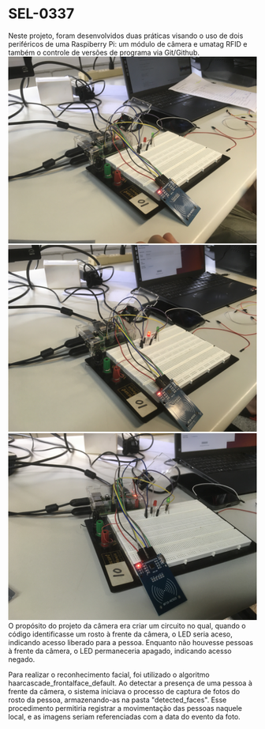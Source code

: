 # SEL-0337
Neste projeto, foram desenvolvidos duas práticas visando o uso de dois periféricos de uma Raspiberry Pi: um módulo de câmera e umatag RFID e também o controle de versões de programa via Git/Github.
![Funcionamento do programa para tag RFID](./fotos/IMG-2107.JPG)
![Funcionamento do programa para tag RFID](./fotos/IMG-2108.JPG)
![Funcionamento do programa para tag RFID](./fotos/IMG-2109.JPG)
O propósito do projeto da câmera era criar um circuito no qual, quando o código identificasse um rosto à frente da câmera, o LED seria aceso, indicando acesso liberado para a pessoa. Enquanto não houvesse pessoas à frente da câmera, o LED permaneceria apagado, indicando acesso negado.

Para realizar o reconhecimento facial, foi utilizado o algoritmo haarcascade_frontalface_default. Ao detectar a presença de uma pessoa à frente da câmera, o sistema iniciava o processo de captura de fotos do rosto da pessoa, armazenando-as na pasta "detected_faces". Esse procedimento permitiria registrar a movimentação das pessoas naquele local, e as imagens seriam referenciadas com a data do evento da foto.
